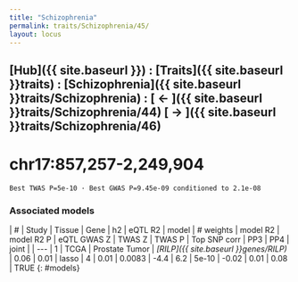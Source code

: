 ```yaml
---
title: "Schizophrenia"
permalink: traits/Schizophrenia/45/ 
layout: locus
---
```


## [Hub]({{ site.baseurl }}) : [Traits]({{ site.baseurl }}traits) : [Schizophrenia]({{ site.baseurl }}traits/Schizophrenia) :  [ ← ]({{ site.baseurl }}traits/Schizophrenia/44)  [ → ]({{ site.baseurl }}traits/Schizophrenia/46)

# chr17:857,257-2,249,904

`Best TWAS P=5e-10 · Best GWAS P=9.45e-09 conditioned to 2.1e-08`

<script>
Plotly.d3.csv("../45.cond.csv", function(data){ processData(data) } );
</script><div id="graph"></div>

### Associated models

| # | Study | Tissue | Gene | h2 | eQTL R2 | model | # weights | model R2 | model R2 P | eQTL GWAS Z | TWAS Z | TWAS P | Top SNP corr | PP3 | PP4 | joint |
| --- |
1 | TCGA | Prostate Tumor | *[RILP]({{ site.baseurl }}genes/RILP)* | 0.06 | 0.01 | lasso | 4 | 0.01 | 0.0083 | -4.4 | 6.2 | 5e-10 | -0.02 | 0.01 | 0.08 | TRUE
{: #models}


